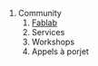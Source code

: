 1. Community  
   1. [Fablab](https://github.com/openfab-lab/rtfm/blob/master/Fablab.md)
   2. Services
   3. Workshops
   4. Appels à porjet
